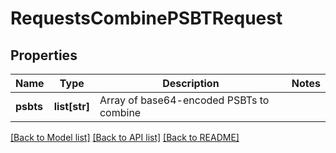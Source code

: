 # RequestsCombinePSBTRequest

## Properties
Name | Type | Description | Notes
------------ | ------------- | ------------- | -------------
**psbts** | **list[str]** | Array of base64-encoded PSBTs to combine | 

[[Back to Model list]](../README.md#documentation-for-models) [[Back to API list]](../README.md#documentation-for-api-endpoints) [[Back to README]](../README.md)

